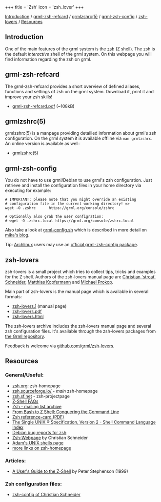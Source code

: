 +++
title = 'Zsh'
icon = 'zsh_lover'
+++

<p><a href="#intro">Introduction</a> / <a
href="#grmlzshrefcard">grml-zsh-refcard</a> / <a
href="#grmlzshrc">grmlzshrc(5)</a> / <a
href="#grmlzshconfig">grml-zsh-config</a> / <a
href="#zshlovers">zsh-lovers</a> / <a
href="#resources">Resources</a></p>

<h2 id="intro">Introduction</h2>

<p>One of the main features of the grml system is the <a
href="https://zsh.sourceforge.net/">zsh</a> (Z shell). The zsh is the default
<em>interactive</em> shell of the grml system. On this webpage you will
find information regarding the zsh on grml.</p>

<h2 id="grmlzshrefcard">grml-zsh-refcard</h2>

The grml-zsh-refcard provides a short overview of defined aliases,
functions and settings of zsh on the grml system. Download it, print it
and improve your zsh skills!

* [grml-zsh-refcard.pdf](grml-zsh-refcard.pdf) (~108kB)

<h2 id="grmlzshrc">grmlzshrc(5)</h2>

grmlzshrc(5) is a manpage providing detailled information about grml's
zsh configuration. On the grml system it is available offline via `man
grmlzshrc`. An online version is available as well:

* [grmlzshrc(5)](grmlzshrc.html)

<h2 id="grmlzshconfig">grml-zsh-config</h2>

You do not have to use grml/Debian to use grml's zsh configuration.
Just retrieve and install the configuration files in your home directory
via executing for example:

    # IMPORTANT: please note that you might override an existing
    # configuration file in the current working directory! =>
    wget -O .zshrc      https://grml.org/console/zshrc

    # Optionally also grab the user configration:
    # wget -O .zshrc.local https://grml.org/console/zshrc.local

Also take a look at [grml-config.sh](/scripts/grml-config.sh)
which is described in more detail on [mika's blog](/console).

Tip: [Archlinux](https://www.archlinux.org/) users may use an
[official grml-zsh-config package](https://www.archlinux.org/packages/extra/any/grml-zsh-config/).

<h2 id="zshlovers">zsh-lovers</h2>

zsh-lovers is a small project which tries to collect tips, tricks and
examples for the Z shell. Authors of the zsh-lovers manual page are
[Christian 'strcat' Schneider](https://www.strcat.de/),
[Matthias Kopfermann](/team/) and [Michael Prokop](/team/).

Main part of zsh-lovers is the manual page which is available in
several formats:

* [zsh-lovers.1](zsh-lovers.1) (manual page)
* [zsh-lovers.pdf](zsh-lovers.pdf)
* [zsh-lovers.html](zsh-lovers.html)

The zsh-lovers archive includes the zsh-lovers manual page and several zsh configuration files.
It's available through the zsh-lovers packages from [the Grml repository](/files/).

Feedback is welcome via [github.com/grml/zsh-lovers](https://github.com/grml/zsh-lovers).

<h2 id="resources">Resources</h2>

<h3>General/Useful:</h3>

<ul>
  <li><a href="https://www.zsh.org/">zsh.org</a>: zsh-homepage
  <li><a href="https://zsh.sourceforge.io">zsh.sourceforge.io/</a> - <em>main</em> zsh-homepage
  <li><a href="https://sourceforge.net/projects/zsh/">zsh.sf.net</a> - zsh-projectpage
  <li><a href="https://zsh.sourceforge.io/FAQ/">Z-Shell FAQs</a>
  <li><a href="https://www.zsh.org/mla/">Zsh - mailing list archive</a>
  <li><a href="https://www.bash2zsh.com">From Bash to Z Shell: Conquering the
  Command Line</a>
  <li><a href="https://www.bash2zsh.com/zsh_refcard/refcard.pdf">Zsh reference-card (PDF)</a>
  <li><a href="http://www.opengroup.org/onlinepubs/007908799/xcu/shellix.html">The Single UNIX ® Specification, Version 2 - Shell Command Language Index</a></li>
  <li><a href="https://bugs.debian.org/cgi-bin/pkgreport.cgi?pkg=zsh">Debian bug reports for zsh</a>
  <li><a href="https://www.strcat.de/zsh/">Zsh-Webpage</a> by Christian Schneider
  <li><a href="https://adamspiers.org/computing/shells/">Adam's UNIX shells page</a>
  <!--
  <li><a href="http://developer.berlios.de/projects/netzworkk/">kwtools</a> - a
  big zsh-scriptcollection (based on <a
  href="http://packages.debian.org/unstable/misc/dialog">dialog</a>) by Kai Wilke for
  often used apps
  <li><a href="http://www.rayninfo.co.uk/tips/zshtips.html">Zzappers Best of ZSH tips</a> by David Rayner
  -->
  <li><a href="https://zsh.sourceforge.net/links.html">more links on zsh-homepage</a>
  <!--
  <li><a href="http://www.int.gu.edu.au/courses/2010int/nscp_shells.html">NCSP - Unix Shells</a>
  -->
</ul>

<h3>Articles:</h3>

<ul>
  <li><a href="https://zsh.sourceforge.net/Guide/zshguide.html">A User's Guide to the Z-Shell</a> by Peter Stephenson (1999) </li>
<!--
  <li><a href="https://www.ibm.com/developerworks/linux/library/l-z.html?dwzone=linux">Curtains up: introducing the Z shell</a> by IBM Developerworks (2001)</li>
  <li><a href="http://www-106.ibm.com/developerworks/linux/library/l-z.html?dwzone=linux">Introducing the Z-Shell</a> by IBM Developerworks (1.2.2001)</li>
  <li><a href="http://ezine.daemonnews.org/199910/zsh.html">Artikel in BSD-News</a> by Dominic Mitchell (October 1999)</li>
  <li><a href="http://www.linux-mag.com/cgi-bin/printer.pl?issue=2002-05&amp;article=power">Making the Transition to Zsh</a> by John Beppu (May 2002)</li>
  <li>Writing Zsh Completion Functions (July 2002): <a
  href="http://www.linux-mag.com/2002-07/power_01.html">part 1</a> und <a
  href="http://www.linux-mag.com/2002-07/power_02.html">part 2</a></li>
  <li><a href="http://www.acm.uiuc.edu/workshops/zsh/toc.html">Zsh Workshop</a> by Larry P. Schrof
  -->
</ul>

<h3>Zsh configuration files:</h3>

<ul>
  <li><a href="https://www.strcat.de/dotfiles/">zsh-config of Christian Schneider</a>
  <!--
  <li><a href="https://zshwiki.org/home/links/configs">zsh-configuration-files @ zshwiki.org </a></li>
  <li><a href="http://www.dotfiles.com/index.php?app_id=4">zshrcs @ dotfiles.com</a></li>
  -->
</ul>
